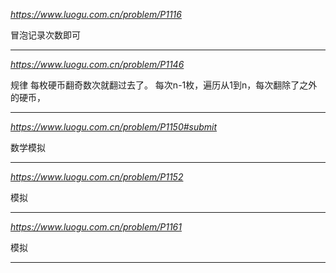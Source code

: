 *https://www.luogu.com.cn/problem/P1116*

冒泡记录次数即可

---


*https://www.luogu.com.cn/problem/P1146*

规律
每枚硬币翻奇数次就翻过去了。
每次n-1枚，遍历从1到n，每次翻除了之外的硬币，

---

*https://www.luogu.com.cn/problem/P1150#submit*

数学模拟

---

*https://www.luogu.com.cn/problem/P1152*

模拟

---

*https://www.luogu.com.cn/problem/P1161*

模拟

---
